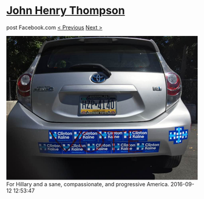 # [John Henry Thompson](../README.md)
post Facebook.com
[< Previous](2016-09-13-1.md) [Next >](2016-09-11-1.md)

[![](../media/2016-09-12/Timeline-Photos-For-Hillary-and-a-sane-compassionate-and-progres.jpg)](../README.md)
For Hillary and a sane, compassionate, and progressive America.
2016-09-12 12:53:47